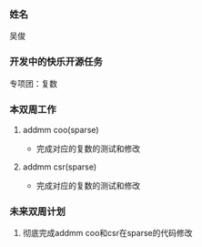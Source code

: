 ### 姓名

吴俊

### 开发中的快乐开源任务

专项团：复数

### 本双周工作


1. addmm coo(sparse)

   - 完成对应的复数的测试和修改

2. addmm csr(sparse)

   - 完成对应的复数的测试和修改

### 未来双周计划

1. 彻底完成addmm coo和csr在sparse的代码修改
